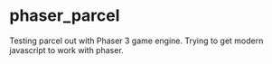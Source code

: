 # phaser_parcel
Testing parcel out with Phaser 3 game engine. Trying to get modern javascript to work with phaser.
